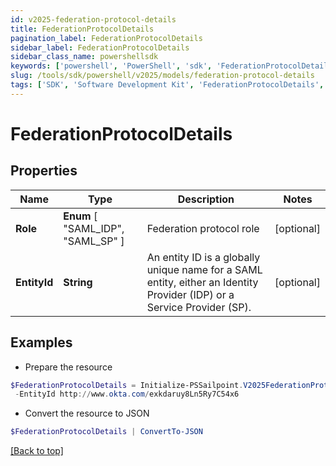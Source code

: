 ```yaml
---
id: v2025-federation-protocol-details
title: FederationProtocolDetails
pagination_label: FederationProtocolDetails
sidebar_label: FederationProtocolDetails
sidebar_class_name: powershellsdk
keywords: ['powershell', 'PowerShell', 'sdk', 'FederationProtocolDetails', 'V2025FederationProtocolDetails'] 
slug: /tools/sdk/powershell/v2025/models/federation-protocol-details
tags: ['SDK', 'Software Development Kit', 'FederationProtocolDetails', 'V2025FederationProtocolDetails']
---
```



# FederationProtocolDetails

## Properties

Name | Type | Description | Notes
------------ | ------------- | ------------- | -------------
**Role** |  **Enum** [  "SAML_IDP",    "SAML_SP" ] | Federation protocol role | [optional] 
**EntityId** | **String** | An entity ID is a globally unique name for a SAML entity, either an Identity Provider (IDP) or a Service Provider (SP). | [optional] 

## Examples

- Prepare the resource
```powershell
$FederationProtocolDetails = Initialize-PSSailpoint.V2025FederationProtocolDetails  -Role SAML_IDP `
 -EntityId http://www.okta.com/exkdaruy8Ln5Ry7C54x6
```

- Convert the resource to JSON
```powershell
$FederationProtocolDetails | ConvertTo-JSON
```


[[Back to top]](#) 

